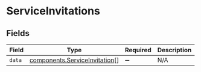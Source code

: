# ServiceInvitations


## Fields

| Field                                                                                 | Type                                                                                  | Required                                                                              | Description                                                                           |
| ------------------------------------------------------------------------------------- | ------------------------------------------------------------------------------------- | ------------------------------------------------------------------------------------- | ------------------------------------------------------------------------------------- |
| `data`                                                                                | [components.ServiceInvitation](../../../sdk/models/components/serviceinvitation.md)[] | :heavy_minus_sign:                                                                    | N/A                                                                                   |
